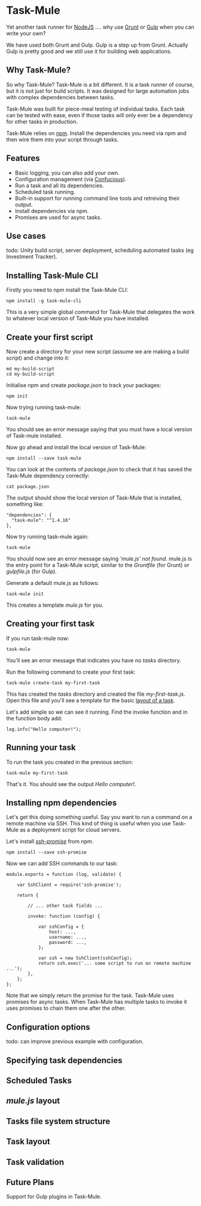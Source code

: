 # Task-Mule

Yet another task runner for [NodeJS](https://nodejs.org/en/) .... why use [Grunt](http://gruntjs.com/) or [Gulp](http://gulpjs.com/) when you can write your own?

We have used both Grunt and Gulp. Gulp is a step up from Grunt. Actually Gulp is pretty good and we still use it for building web applications. 

## Why Task-Mule?

So why Task-Mule? Task-Mule is a bit different. It is a task runner of course, but it is not just for build scripts. It was designed for large automation jobs with complex dependencies between tasks.

Task-Mule was built for piece-meal testing of individual tasks. Each task can be tested with ease, even if those tasks will only ever be a dependency for other tasks in production.

Task-Mule relies on [npm](https://www.npmjs.com/). Install the dependencies you need via npm and then wire them into your script through tasks.

## Features

- Basic logging, you can also add your own.
- Configuration management (via [Confucious](https://github.com/real-serious-games/confucious)).
- Run a task and all its dependencies.
- Scheduled task running.
- Built-in support for running command line tools and retreiving their output.
- Install dependencies via npm. 
- Promises are used for async tasks.

## Use cases

todo: Unity build script, server deployment, scheduling automated tasks (eg Investment Tracker).  

## Installing Task-Mule CLI

Firstly you need to npm install the Task-Mule CLI:

	npm install -g task-mule-cli

This is a very simple global command for Task-Mule that delegates the work to whatever local version of Task-Mule you have installed.

## Create your first script

Now create a directory for your new script (assume we are making a build script) and change into it:

	md my-build-script
	cd my-build-script

Initialise npm and create *package.json* to track your packages:

	npm init

Now trying running task-mule:

	task-mule

You should see an error message saying that you must have a local version of Task-mule installed.

Now go ahead and install the local version of Task-Mule:

	npm install --save task-mule

You can look at the contents of *package.json* to check that it has saved the Task-Mule dependency correctly:

	cat package.json

The output should show the local version of Task-Mule that is installed, something like:

	"dependencies": {           
	  "task-mule": "^1.4.16"    
	},                           

Now try running task-mule again: 

	task-mule

You should now see an error message saying *'mule.js' not found*. mule.js is the entry point for a Task-Mule script, similar to the *Gruntfile* (for Grunt) or *gulpfile.js* (for Gulp).

Generate a default mule.js as follows:

	task-mule init

This creates a template *mule.js* for you.

## Creating your first task

If you run task-mule now:

	task-mule

You'll see an error message that indicates you have no *tasks* directory.

Run the following command to create your first task:

	task-mule create-task my-first-task

This has created the *tasks* directory and created the file *my-first-task.js*. Open this file and you'll see a template for the basic [layout of a task](#task-layout).

Let's add simple so we can see it running. Find the invoke function and in the function body add:

	log.info("Hello computer!");

## Running your task

To run the task you created in the previous section:

	task-mule my-first-task

That's it. You should see the output *Hello computer!*.

## Installing npm dependencies

Let's get this doing something useful. Say you want to run a command on a remote machine via SSH. This kind of thing is useful when you use Task-Mule as a deployment script for cloud servers.

Let's install *[ssh-promise](https://www.npmjs.com/package/ssh-promise)* from npm.

	npm install --save ssh-promise 
 
Now we can add SSH commands to our task:

	module.exports = function (log, validate) {
	    
		var SshClient = require('ssh-promise');

	    return {
	        
	        // ... other task fields ...
	        
	        invoke: function (config) {
	            
				var sshConfig = {
					host: ...,
					username: ...,
					password: ...,
				};

				var ssh = new SshClient(sshConfig);
				return ssh.exec('... some script to run on remote machine ...');
	        },
	    };
	};

Note that we simply return the promise for the task. Task-Mule uses promises for async tasks. When Task-Mule has multiple tasks to invoke it uses promises to chain them one after the other.

## Configuration options

todo: can improve previous example with configuration.

## Specifying task dependencies

## Scheduled Tasks

## *mule.js* layout

## Tasks file system structure

## Task layout

## Task validation

## Future Plans

Support for Gulp plugins in Task-Mule.